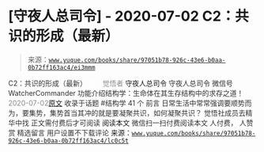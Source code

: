 # [守夜人总司令] - 2020-07-02 C2：共识的形成（最新）

> 来源：[`www.yuque.com/books/share/97051b78-926c-43e6-b0aa-0b72ff163ac4/ei3mmm`](https://www.yuque.com/books/share/97051b78-926c-43e6-b0aa-0b72ff163ac4/ei3mmm)

<ne-p id="520f42f3293818f927861ebbd5b15da4_p_0" data-lake-id="520f42f3293818f927861ebbd5b15da4_p_0"><ne-text id="u1a15e26e" style="color: rgb(51, 51, 51);">C2：共识的形成（最新）</ne-text></ne-p> <ne-p id="29b5e89c57df398a497a9d91bad118d6" data-lake-id="29b5e89c57df398a497a9d91bad118d6"><ne-text id="u91da8f00" ne-fontsize="12" style="color: rgb(255, 255, 255);">原创</ne-text><ne-text id="u1f0c5f1a" style="color: rgb(140, 140, 140);">觉悟者</ne-text> <ne-text id="uf1681e6f" ne-fontsize="14">守夜人总司令</ne-text></ne-p> <ne-p id="66a1e39aeb4a5adfe8fefd2e23f63492" data-lake-id="66a1e39aeb4a5adfe8fefd2e23f63492"><ne-text id="u629c7c79" ne-fontsize="14" ne-bold="true" style="color: rgb(51, 51, 51);">守夜人总司令</ne-text></ne-p> <ne-p id="82234a56661ad44957ba69d23565d10c" data-lake-id="82234a56661ad44957ba69d23565d10c"><ne-text id="u7b44a2cb" ne-fontsize="14" style="color: rgb(51, 51, 51);">微信号</ne-text><ne-text id="uac85e69d" ne-fontsize="14" style="color: rgb(51, 51, 51);">WatcherCommander</ne-text></ne-p> <ne-p id="9dd1d672e19fdd7599c6710bbf9ed87e" data-lake-id="9dd1d672e19fdd7599c6710bbf9ed87e"><ne-text id="ufd0fa027" ne-fontsize="14" style="color: rgb(51, 51, 51);">功能介绍</ne-text><ne-text id="u6b94edc4" ne-fontsize="14" style="color: rgb(51, 51, 51);">结构学：生命体在其生存结构中的求存之道！</ne-text></ne-p> <ne-p id="9aa52891da5e963b3929b57a43452610" data-lake-id="9aa52891da5e963b3929b57a43452610"><ne-text id="u96c1b2fe" style="color: rgb(140, 140, 140);">2020-07-02</ne-text>[<ne-text id="u53f51364" ne-fontsize="14">原文</ne-text>](https://mp.weixin.qq.com/s?__biz=MzAxNDk1NjI2Mw==&mid=2247485384&idx=1&sn=aa308c97231cc609a153084476d641b9&chksm=9b8a2440acfdad568804216b9029604de6eb9b459260c16c18ea48de0d1bbf58feb601676e82&scene=27#wechat_redirect&cpage=198)</ne-p> <ne-p id="191b49eef45b507aa30a725b6cf465a9" data-lake-id="191b49eef45b507aa30a725b6cf465a9"><ne-text id="ua944747d" style="color: rgb(51, 51, 51);">收录于话题</ne-text></ne-p> <ne-p id="f31d592131aa9fb5cce8035251eb2a2c" data-lake-id="f31d592131aa9fb5cce8035251eb2a2c"><ne-text id="u98708134" style="color: rgb(51, 51, 51);">#结构学</ne-text></ne-p> <ne-p id="8bc9823cb271a59a0d92dd2540f1812e" data-lake-id="8bc9823cb271a59a0d92dd2540f1812e"><ne-text id="u94243d62" style="color: rgb(51, 51, 51);">41 个</ne-text></ne-p> <ne-p id="237f6747f7fea731f50b7f314fb60f63" data-lake-id="237f6747f7fea731f50b7f314fb60f63"><ne-text id="u15238a5d" style="color: rgb(51, 51, 51);">前言</ne-text></ne-p> <ne-p id="6a1c46d212bbad83fa383789e7b72943" data-lake-id="6a1c46d212bbad83fa383789e7b72943"><ne-text id="uaff28e11" style="color: rgb(51, 51, 51);">日常生活中常常强调要顺势而为，要集势，集势首当其冲的就是要凝聚共识，如何凝聚共识？</ne-text></ne-p> <ne-p id="891d539a7526bb6a301a96421b933407" data-lake-id="891d539a7526bb6a301a96421b933407"><ne-text id="u8f4195db" style="color: rgb(51, 51, 51);">觉悟社成员去精华中找</ne-text></ne-p> <ne-p id="c20285a7af1fff91d1962da48fa7e3cc" data-lake-id="c20285a7af1fff91d1962da48fa7e3cc" ne-alignment="center"><ne-text id="u6b94e32f" style="color: rgb(51, 51, 51);">正文需付费后才可阅读</ne-text></ne-p> <ne-p id="6e6a56c60eeaf791ce69219025931784" data-lake-id="6e6a56c60eeaf791ce69219025931784" ne-alignment="center"><ne-text id="u5863bc94">阅读本文</ne-text></ne-p> <ne-p id="54e83818f7da1ed0e18077cdfb57b9ab" data-lake-id="54e83818f7da1ed0e18077cdfb57b9ab" ne-alignment="center"><ne-text id="u28a9f691" style="color: rgb(51, 51, 51);">微信扫一扫付费阅读本文</ne-text></ne-p> <ne-p id="feb3445da219e39fae20482c3b89d17a" data-lake-id="feb3445da219e39fae20482c3b89d17a" ne-alignment="center"><ne-text id="uc84ce25d" style="color: rgb(51, 51, 51);">人付费</ne-text><ne-text id="u06ed6e6a" ne-fontsize="13" style="color: rgb(51, 51, 51);">， 人赞赏</ne-text></ne-p> <ne-h3 id="ptSum" data-lake-id="ptSum"><ne-heading-ext><ne-heading-anchor></ne-heading-anchor><ne-heading-fold></ne-heading-fold></ne-heading-ext><ne-heading-content><ne-text id="u319e97bb" ne-fontsize="16" style="color: rgb(51, 51, 51);">精选留言</ne-text></ne-heading-content></ne-h3> <ne-p id="430d67035fa30fa92e3138841158d4ca" data-lake-id="430d67035fa30fa92e3138841158d4ca"><ne-text id="u9455b09e" style="color: rgb(51, 51, 51);">用户设置不下载评论</ne-text></ne-p> 来源：[`www.yuque.com/books/share/97051b78-926c-43e6-b0aa-0b72ff163ac4/lc0c5t`](https://www.yuque.com/books/share/97051b78-926c-43e6-b0aa-0b72ff163ac4/lc0c5t)